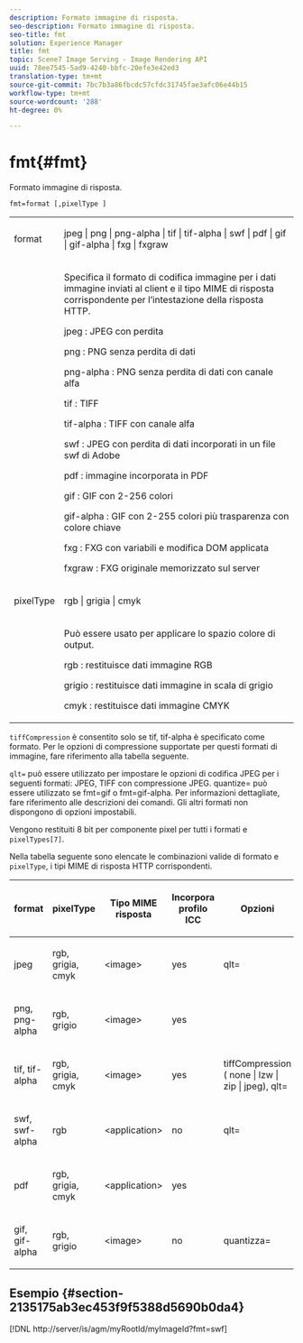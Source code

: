 ```yaml
---
description: Formato immagine di risposta.
seo-description: Formato immagine di risposta.
seo-title: fmt
solution: Experience Manager
title: fmt
topic: Scene7 Image Serving - Image Rendering API
uuid: 78ee7545-5ad9-4240-bbfc-20efe3e42ed3
translation-type: tm+mt
source-git-commit: 7bc7b3a86fbcdc57cfdc31745fae3afc06e44b15
workflow-type: tm+mt
source-wordcount: '288'
ht-degree: 0%

---
```



# fmt{#fmt}

Formato immagine di risposta.

`fmt=format [,pixelType ]`

<table id="simpletable_66FAABB7BD7A4BBB815A570BEA4C1AE8"> 
 <tr class="strow"> 
  <td class="stentry"> <p><span class="codeph"> <span class="varname"> format</span> </span> </p></td> 
  <td class="stentry"> <p><span class="codeph"> jpeg | png | png-alpha | tif | tif-alpha | swf | pdf | gif | gif-alpha | fxg | fxgraw</span> </p></td> 
 </tr> 
 <tr class="strow"> 
  <td class="stentry"></td> 
  <td class="stentry"> <p> Specifica il formato di codifica immagine per i dati immagine inviati al client e il tipo MIME di risposta corrispondente per l’intestazione della risposta HTTP. </p> <p> <span class="codeph">  jpeg  </span>: JPEG con perdita </p> <p> <span class="codeph"> png  </span>: PNG senza perdita di dati </p> <p> <span class="codeph"> png-alpha  </span>: PNG senza perdita di dati con canale alfa </p> <p> <span class="codeph">  tif  </span>: TIFF </p> <p> <span class="codeph"> tif-alpha  </span>: TIFF con canale alfa </p> <p> <span class="codeph">  swf  </span>: JPEG con perdita di dati incorporati in un file swf di Adobe </p> <p> <span class="codeph"> pdf  </span>: immagine incorporata in PDF </p> <p> <span class="codeph"> gif  </span>: GIF con 2-256 colori </p> <p> <span class="codeph"> gif-alpha  </span>: GIF con 2-255 colori più trasparenza con colore chiave </p> <p> <span class="codeph"> fxg  </span>: FXG con variabili e modifica DOM applicata </p> <p> <span class="codeph">  fxgraw  </span>: FXG originale memorizzato sul server </p> </td> 
 </tr> 
 <tr class="strow"> 
  <td class="stentry"> <p><span class="codeph"> <span class="varname"> pixelType</span> </span> </p></td> 
  <td class="stentry"> <p><span class="codeph"> rgb | grigia | cmyk</span> </p></td> 
 </tr> 
 <tr class="strow"> 
  <td class="stentry"></td> 
  <td class="stentry"> <p> Può essere usato per applicare lo spazio colore di output. </p> <p> <span class="codeph">  rgb  </span>: restituisce dati immagine RGB </p> <p> <span class="codeph"> grigio  </span>: restituisce dati immagine in scala di grigio </p> <p> <span class="codeph"> cmyk  </span>: restituisce dati immagine CMYK </p> </td> 
 </tr> 
</table>

`tiffCompression` è consentito solo se tif, tif-alpha è specificato come formato. Per le opzioni di compressione supportate per questi formati di immagine, fare riferimento alla tabella seguente.

`qlt=` può essere utilizzato per impostare le opzioni di codifica JPEG per i seguenti formati: JPEG, TIFF con compressione JPEG. quantize= può essere utilizzato se fmt=gif o fmt=gif-alpha. Per informazioni dettagliate, fare riferimento alle descrizioni dei comandi. Gli altri formati non dispongono di opzioni impostabili.

Vengono restituiti 8 bit per componente pixel per tutti i formati e `pixelTypes[7]`.

Nella tabella seguente sono elencate le combinazioni valide di formato e `pixelType`, i tipi MIME di risposta HTTP corrispondenti.

<table id="table_54AFE58185004C74971EFBA845E177B6"> 
 <thead> 
  <tr> 
   <th colname="col1" class="entry"> <p><span class="varname"> format</span> </p> </th> 
   <th colname="col2" class="entry"> <p><span class="varname"> pixelType</span> </p> </th> 
   <th colname="col3" class="entry"> <p>Tipo MIME risposta </p> </th> 
   <th colname="col4" class="entry"> <p>Incorpora profilo ICC </p> </th> 
   <th colname="col5" class="entry"> <p>Opzioni </p> </th> 
  </tr> 
 </thead>
 <tbody> 
  <tr> 
   <td> <p>jpeg </p> </td> 
   <td> <p>rgb, grigia, cmyk </p> </td> 
   <td> <p>&lt;image&gt; </p> </td> 
   <td> <p>yes </p> </td> 
   <td> <p><span class="codeph"> qlt=</span> </p> </td> 
  </tr> 
  <tr> 
   <td> <p>png, png-alpha </p> </td> 
   <td> <p>rgb, grigio </p> </td> 
   <td> <p>&lt;image&gt; </p> </td> 
   <td> <p>yes </p> </td> 
   <td> <p> </p> </td> 
  </tr> 
  <tr> 
   <td> <p>tif, tif-alpha </p> </td> 
   <td> <p>rgb, grigia, cmyk </p> </td> 
   <td> <p>&lt;image&gt; </p> </td> 
   <td> <p>yes </p> </td> 
   <td> <p><span class="codeph"> <span class="varname"> tiffCompression</span> ( none | lzw | zip | jpeg), qlt=</span> </p> </td> 
  </tr> 
  <tr> 
   <td> <p>swf, swf-alpha </p> </td> 
   <td> <p>rgb </p> </td> 
   <td> <p>&lt;application&gt; </p> </td> 
   <td> <p>no </p> </td> 
   <td> <p><span class="codeph"> qlt=  </span> </p> </td> 
  </tr> 
  <tr> 
   <td> <p>pdf </p> </td> 
   <td> <p>rgb, grigia, cmyk </p> </td> 
   <td> <p>&lt;application&gt; </p> </td> 
   <td> <p>yes </p> </td> 
   <td> <p> </p> </td> 
  </tr> 
  <tr> 
   <td> <p>gif, gif-alpha </p> </td> 
   <td> <p>rgb, grigio </p> </td> 
   <td> <p>&lt;image&gt; </p> </td> 
   <td> <p>no </p> </td> 
   <td> <p><span class="codeph"> quantizza=</span> </p> </td> 
  </tr> 
 </tbody> 
</table>

## Esempio {#section-2135175ab3ec453f9f5388d5690b0da4}

[!DNL http://server/is/agm/myRootId/myImageId?fmt=swf]
